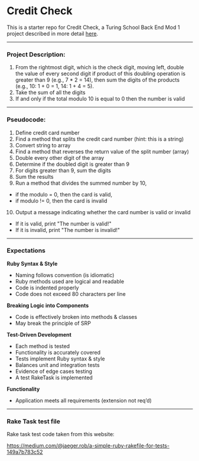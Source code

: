 # Credit Check

This is a starter repo for Credit Check, a Turing School Back End Mod 1 project described in more detail [here](http://backend.turing.io/module1/projects/credit_check).

__________________________________
### Project Description:
1. From the rightmost digit, which is the check digit, moving left, double the value of every second digit if product of this doubling operation is greater than 9 (e.g., 7 * 2 = 14), then sum the digits of the products (e.g., 10: 1 + 0 = 1, 14: 1 + 4 = 5).
2. Take the sum of all the digits
3. If and only if the total modulo 10 is equal to 0 then the number is valid
----
### Pseudocode:
1. Define credit card number
2. Find a method that splits the credit card number (hint: this is a string)
3. Convert string to array
4. Find a method that reverses the return value of the split number (array)
5. Double every other digit of the array
6. Determine if the doubled digit is greater than 9
7. For digits greater than 9, sum the digits
8. Sum the results
9. Run a method that divides the summed number by 10,
 - if the modulo = 0, then the card is valid,
 - if modulo != 0, then the card is invalid
10. Output a message indicating whether the card number is valid or invalid
 - If it is valid, print "The number is valid!"
 - If it is invalid, print "The number is invalid!"
---
### Expectations

**Ruby Syntax & Style**
- Naming follows convention (is idiomatic)
- Ruby methods used are logical and readable
- Code is indented properly
- Code does not exceed 80 characters per line

**Breaking Logic into Components**
- Code is effectively broken into methods & classes
- May break the principle of SRP

**Test-Driven Development**
- Each method is tested
- Functionality is accurately covered
- Tests implement Ruby syntax & style
- Balances unit and integration tests
- Evidence of edge cases testing
- A test RakeTask is implemented

**Functionality**
- Application meets all requirements (extension not req’d)

---
### Rake Task test file

Rake task test code taken from this website:

https://medium.com/@jaeger.rob/a-simple-ruby-rakefile-for-tests-149a7b783c52
